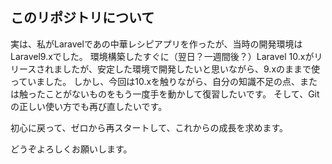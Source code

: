 ## このリポジトリについて

実は、私がLaravelであの中華レシピアプリを作ったが、当時の開発環境はLaravel9.xでした。
環境構築したすぐに（翌日？一週間後？）Laravel 10.xがリリースされましたが、安定した環境で開発したいと思いながら、9.xのままで使っていました。
しかし、今回は10.xを触りながら、自分の知識不足の点、または触ったことがないものをもう一度手を動かして復習したいです。
そして、Gitの正しい使い方でも再び直したいです。

初心に戻って、ゼロから再スタートして、これからの成長を求めます。

どうぞよろしくお願いします。
